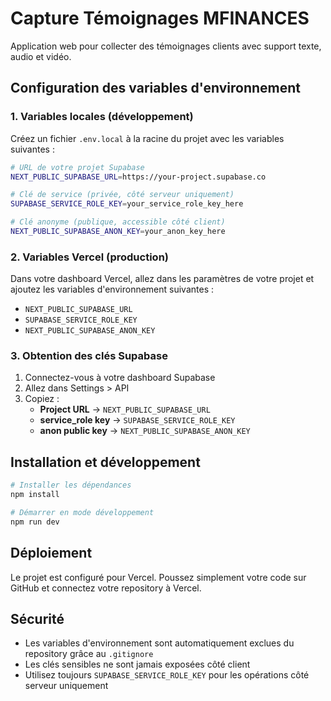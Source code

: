 # Capture Témoignages MFINANCES

Application web pour collecter des témoignages clients avec support texte, audio et vidéo.

## Configuration des variables d'environnement

### 1. Variables locales (développement)

Créez un fichier `.env.local` à la racine du projet avec les variables suivantes :

```bash
# URL de votre projet Supabase
NEXT_PUBLIC_SUPABASE_URL=https://your-project.supabase.co

# Clé de service (privée, côté serveur uniquement)
SUPABASE_SERVICE_ROLE_KEY=your_service_role_key_here

# Clé anonyme (publique, accessible côté client)
NEXT_PUBLIC_SUPABASE_ANON_KEY=your_anon_key_here
```

### 2. Variables Vercel (production)

Dans votre dashboard Vercel, allez dans les paramètres de votre projet et ajoutez les variables d'environnement suivantes :

- `NEXT_PUBLIC_SUPABASE_URL`
- `SUPABASE_SERVICE_ROLE_KEY`
- `NEXT_PUBLIC_SUPABASE_ANON_KEY`

### 3. Obtention des clés Supabase

1. Connectez-vous à votre dashboard Supabase
2. Allez dans Settings > API
3. Copiez :
   - **Project URL** → `NEXT_PUBLIC_SUPABASE_URL`
   - **service_role key** → `SUPABASE_SERVICE_ROLE_KEY`
   - **anon public key** → `NEXT_PUBLIC_SUPABASE_ANON_KEY`

## Installation et développement

```bash
# Installer les dépendances
npm install

# Démarrer en mode développement
npm run dev
```

## Déploiement

Le projet est configuré pour Vercel. Poussez simplement votre code sur GitHub et connectez votre repository à Vercel.

## Sécurité

- Les variables d'environnement sont automatiquement exclues du repository grâce au `.gitignore`
- Les clés sensibles ne sont jamais exposées côté client
- Utilisez toujours `SUPABASE_SERVICE_ROLE_KEY` pour les opérations côté serveur uniquement
